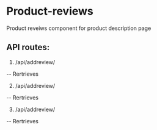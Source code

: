 
# Product-reviews

Product reveiws component for product description page

## API routes:

1. /api/addreview/<product-id-number>
  
-- Rertrieves
  
2. /api/addreview/<product-id-number>
  
-- Rertrieves

3. /api/addreview/<product-id-number>
  
-- Rertrieves
